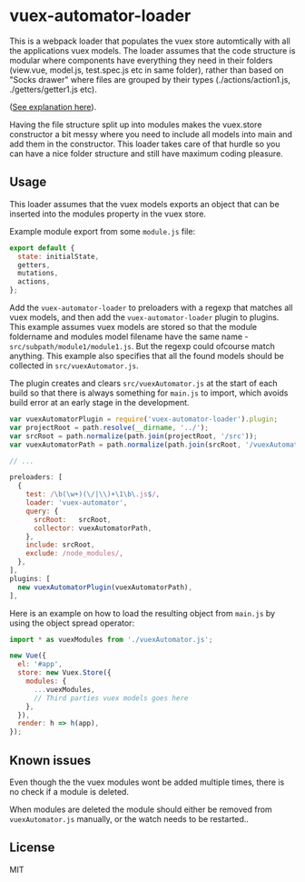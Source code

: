# vuex-automator-loader #

This is a webpack loader that populates the vuex store automtically with all the applications vuex models.
The loader assumes that the code structure is modular where components have everything they need in their folders (view.vue, model.js, test.spec.js etc in same folder), rather than based on "Socks drawer" where files are grouped by their types (./actions/action1.js, ./getters/getter1.js etc).

([See explanation here](http://cliffmeyers.com/blog/2013/4/21/code-organization-angularjs-javascript)).

Having the file structure split up into modules makes the vuex.store constructor a bit messy where you need to include all models into main and add them in the constructor. This loader takes care of that hurdle so you can have a nice folder structure and still have maximum coding pleasure.

## Usage ##

This loader assumes that the vuex models exports an object that can be inserted into the modules property in the vuex store.

Example module export from some `module.js` file:
```javascript
export default {
  state: initialState,
  getters,
  mutations,
  actions,
};
```

Add the `vuex-automator-loader` to preloaders with a regexp that matches all vuex models, and then add the `vuex-automator-loader` plugin to plugins.
This example assumes vuex models are stored so that the module foldername and modules model filename have the same name - `src/subpath/module1/module1.js`. But the regexp could ofcourse match anything.
This example also specifies that all the found models should be collected in `src/vuexAutomator.js`.

The plugin creates and clears `src/vuexAutomator.js` at the start of each build so that there is always something for `main.js` to import, which avoids build error at an early stage in the development.

```javascript
var vuexAutomatorPlugin = require('vuex-automator-loader').plugin;
var projectRoot = path.resolve(__dirname, '../');
var srcRoot = path.normalize(path.join(projectRoot, '/src'));
var vuexAutomatorPath = path.normalize(path.join(srcRoot, '/vuexAutomator.js'));

// ...

preloaders: [
  {
    test: /\b(\w+)(\/|\\)+\1\b\.js$/,
    loader: 'vuex-automator',
    query: {
      srcRoot:   srcRoot,
      collector: vuexAutomatorPath,
    },
    include: srcRoot,
    exclude: /node_modules/,
  },
],
plugins: [
  new vuexAutomatorPlugin(vuexAutomatorPath),
],
```

Here is an example on how to load the resulting object from `main.js` by using the object spread operator:
```javascript
import * as vuexModules from './vuexAutomator.js';

new Vue({
  el: '#app',
  store: new Vuex.Store({
    modules: {
      ...vuexModules,
      // Third parties vuex models goes here
    },
  }),
  render: h => h(app),
});
```

## Known issues ##

Even though the the vuex modules wont be added multiple times, there is no check if a module is deleted.

When modules are deleted the module should either be removed from `vuexAutomator.js` manually, or the watch needs to be restarted..


## License ##
MIT
